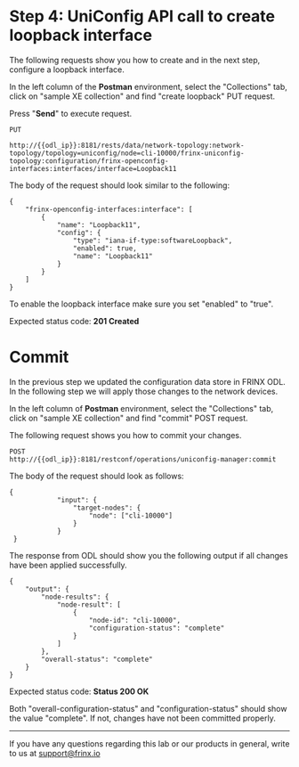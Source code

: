 # Step 4: UniConfig API call to create loopback interface 

The following requests show you how to create and in the next step, configure a loopback interface.

In the left column of the **Postman** environment, select the "Collections" tab, click on "sample XE collection" and find "create loopback" PUT request.

Press "**Send**" to execute request.

```
PUT

http://{{odl_ip}}:8181/rests/data/network-topology:network-topology/topology=uniconfig/node=cli-10000/frinx-uniconfig-topology:configuration/frinx-openconfig-interfaces:interfaces/interface=Loopback11
```
The body of the request should look similar to the following:

```
{
    "frinx-openconfig-interfaces:interface": [
        {
            "name": "Loopback11",
            "config": {
                "type": "iana-if-type:softwareLoopback",
                "enabled": true,
                "name": "Loopback11"
            }
        }
    ]
}
```

To enable the loopback interface make sure you set "enabled" to "true".

Expected status code: **201 Created**

# Commit 

In the previous step we updated the configuration data store in FRINX ODL. In the following step we will apply those changes to the network devices. 

In the left column of **Postman** environment, select the "Collections" tab, click on "sample XE collection" and find "commit" POST request.

The following request shows you how to commit your changes.

```
POST
http://{{odl_ip}}:8181/restconf/operations/uniconfig-manager:commit
```

The body of the request should look as follows:

```
{
            "input": {
                "target-nodes": {
                    "node": ["cli-10000"]
                }
            }
 }
```

The response from ODL should show you the following output if all changes have been applied successfully.

```
{
    "output": {
        "node-results": {
            "node-result": [
                {
                    "node-id": "cli-10000",
                    "configuration-status": "complete"
                }
            ]
        },
        "overall-status": "complete"
    }
}
```

Expected status code: **Status 200 OK**

Both "overall-configuration-status" and "configuration-status" should show the value "complete". If not, changes have not been committed properly.

---
If you have any questions regarding this lab or our products in general, write to us at [support@frinx.io](mailto:support@frinx.io)
